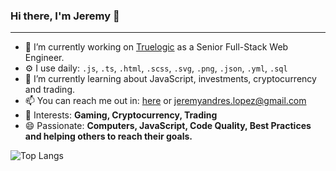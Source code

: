 ### Hi there, I'm Jeremy 👋
---

<!-- I'm Jeremy, a software engineer with experience in JavaScript, React, Node, Oracle, Postgres, Mongo and more. I've been working for about 5 years continuosly and always getting better. I love solving problems and finding the easiest and better way possible to create things. I am committed about helping others and passionate to learn new things.-->

- 🔭 I’m currently working on [Truelogic](https://www.truelogicsoftware.com/) as a Senior Full-Stack Web Engineer.
- ⚙️ I use daily: `.js`, `.ts`, `.html`, `.scss`, `.svg`, `.png`, `.json`, `.yml`, `.sql`
- 🌱 I’m currently learning about JavaScript, investments, cryptocurrency and trading.
- 📫 You can reach me out in: <a href="http://jeremylopez.me/">here</a> or jeremyandres.lopez@gmail.com
- 💜 Interests: **Gaming, Cryptocurrency, Trading**
- 😄 Passionate: **Computers, JavaScript, Code Quality, Best Practices and helping others to reach their goals.**

![Top Langs](https://github-readme-stats.vercel.app/api/top-langs/?username=jalopez526&theme=buefy&layout=compact)
